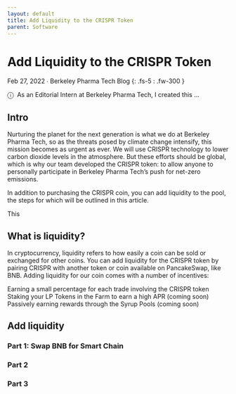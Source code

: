 ```yaml
---
layout: default
title: Add Liquidity to the CRISPR Token
parent: Software
---
```


# Add Liquidity to the CRISPR Token

Feb 27, 2022 ∙ Berkeley Pharma Tech Blog
{: .fs-5 : .fw-300 }

<span class="icon">&#9432;</span>&nbsp;&nbsp;As an Editorial Intern at Berkeley Pharma Tech, I created this ...

## Intro

Nurturing the planet for the next generation is what we do at Berkeley Pharma Tech, so as the threats posed by climate change intensify, this mission becomes as urgent as ever. We will use CRISPR technology to lower carbon dioxide levels in the atmosphere. But these efforts should be global, which is why our team developed the CRISPR token: to allow anyone to personally participate in Berkeley Pharma Tech’s push for net-zero emissions.

In addition to purchasing the CRISPR coin, you can add liquidity to the pool, the steps for which will be outlined in this article.

This 

## What is liquidity?

In cryptocurrency, liquidity refers to how easily a coin can be sold or exchanged for other coins. You can add liquidity for the CRISPR token by pairing CRISPR with another token or coin available on PancakeSwap, like BNB. Adding liquidity for our coin comes with a number of incentives:

Earning a small percentage for each trade involving the CRISPR token
Staking your LP Tokens in the Farm to earn a high APR (coming soon)
Passively earning rewards through the Syrup Pools (coming soon)

## Add liquidity 

### Part 1: Swap BNB for Smart Chain

### Part 2

### Part 3

